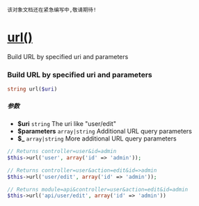     该对象文档还在紧急编写中,敬请期待!
[url()](http://twinh.github.io/wei/api/url)
==============================================

Build URL by specified uri and parameters

### Build URL by specified uri and parameters
```php
string url($uri)
```

##### 参数
* **$uri** `string` The uri like "user/edit"
* **$parameters** `array|string` Additional URL query parameters
* **$_** `array|string` More additional URL query parameters


```php
// Returns controller=user&id=admin
$this->url('user', array('id' => 'admin'));

// Returns controller=user&action=edit&id=>admin
$this->url('user/edit', array('id' => 'admin'));

// Returns module=api&controller=user&action=edit&id=admin
$this->url('api/user/edit', array('id' => 'admin'))
```

